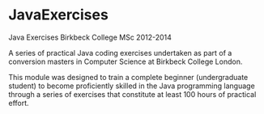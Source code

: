 JavaExercises
=============

Java Exercises Birkbeck College MSc 2012-2014 

A series of practical Java coding exercises 
undertaken as part of a conversion masters in
Computer Science at Birkbeck College London.

This module was designed to train a complete 
beginner (undergraduate student) to become 
proficiently skilled in the Java programming
language through a series of exercises
that constitute at least 100 hours of practical
effort.